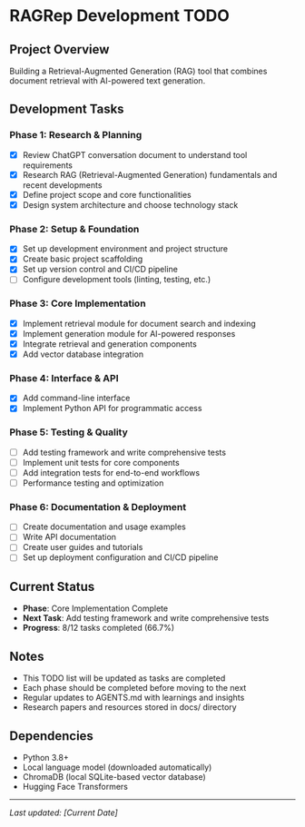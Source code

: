 # RAGRep Development TODO

## Project Overview
Building a Retrieval-Augmented Generation (RAG) tool that combines document retrieval with AI-powered text generation.

## Development Tasks

### Phase 1: Research & Planning
- [x] Review ChatGPT conversation document to understand tool requirements
- [x] Research RAG (Retrieval-Augmented Generation) fundamentals and recent developments
- [x] Define project scope and core functionalities
- [x] Design system architecture and choose technology stack

### Phase 2: Setup & Foundation
- [x] Set up development environment and project structure
- [x] Create basic project scaffolding
- [x] Set up version control and CI/CD pipeline
- [ ] Configure development tools (linting, testing, etc.)

### Phase 3: Core Implementation
- [x] Implement retrieval module for document search and indexing
- [x] Implement generation module for AI-powered responses
- [x] Integrate retrieval and generation components
- [x] Add vector database integration

### Phase 4: Interface & API
- [x] Add command-line interface
- [x] Implement Python API for programmatic access

### Phase 5: Testing & Quality
- [ ] Add testing framework and write comprehensive tests
- [ ] Implement unit tests for core components
- [ ] Add integration tests for end-to-end workflows
- [ ] Performance testing and optimization

### Phase 6: Documentation & Deployment
- [ ] Create documentation and usage examples
- [ ] Write API documentation
- [ ] Create user guides and tutorials
- [ ] Set up deployment configuration and CI/CD pipeline

## Current Status
- **Phase**: Core Implementation Complete
- **Next Task**: Add testing framework and write comprehensive tests
- **Progress**: 8/12 tasks completed (66.7%)

## Notes
- This TODO list will be updated as tasks are completed
- Each phase should be completed before moving to the next
- Regular updates to AGENTS.md with learnings and insights
- Research papers and resources stored in docs/ directory

## Dependencies
- Python 3.8+
- Local language model (downloaded automatically)
- ChromaDB (local SQLite-based vector database)
- Hugging Face Transformers

---

*Last updated: [Current Date]*

